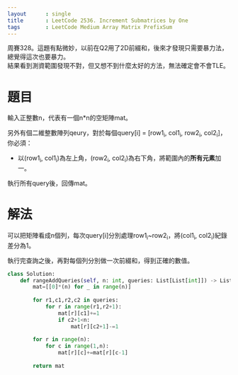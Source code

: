 ```yaml
--- 
layout      : single
title       : LeetCode 2536. Increment Submatrices by One
tags        : LeetCode Medium Array Matrix PrefixSum
---
```

周賽328。這題有點微妙，以前在Q2用了2D前綴和，後來才發現只需要暴力法，總覺得這次也要暴力。  
結果看到測資範圍發現不對，但又想不到什麼太好的方法，無法確定會不會TLE。  

# 題目
輸入正整數n，代表有一個n\*n的空矩陣mat。  

另外有個二維整數陣列qeury，對於每個query[i] = [row1<sub>i</sub>, col1<sub>i</sub>, row2<sub>i</sub>, col2<sub>i</sub>]，你必須：  
- 以(row1<sub>i</sub>, col1<sub>i</sub>)為左上角，(row2<sub>i</sub>, col2<sub>i</sub>)為右下角，將範圍內的**所有元素**加一。  

執行所有query後，回傳mat。  

# 解法
可以把矩陣看成n個列，每次query[i]分別處理row1<sub>i</sub>\~row2<sub>i</sub>，將(col1<sub>i</sub>, col2<sub>i</sub>)紀錄差分為1。  

執行完查詢之後，再對每個列分別做一次前綴和，得到正確的數值。  

```python
class Solution:
    def rangeAddQueries(self, n: int, queries: List[List[int]]) -> List[List[int]]:
        mat=[[0]*(n) for _ in range(n)]
        
        for r1,c1,r2,c2 in queries:
            for r in range(r1,r2+1):
                mat[r][c1]+=1
                if c2+1<n:
                    mat[r][c2+1]-=1
                    
        for r in range(n):
            for c in range(1,n):
                mat[r][c]+=mat[r][c-1]
                
        return mat
```
